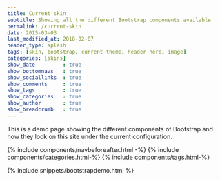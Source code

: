 ```yaml
---
title: Current skin
subtitle: Showing all the different Bootstrap components available
permalink: /current-skin
date: 2015-03-03
last_modified_at: 2018-02-07
header_type: splash
tags: [skin, bootstrap, current-theme, header-hero, image]
categories: [skins]
show_date         : true
show_bottomnavs   : true
show_sociallinks  : true
show_comments     : true
show_tags         : true
show_categories   : true
show_author       : true
show_breadcrumb   : true
---
```


This is a demo page showing the different components of Bootstrap and how they look on this site under the current configuration.



{% include components/navbeforeafter.html -%}
{% include components/categories.html-%}
{% include components/tags.html-%}



{% include snippets/bootstrapdemo.html  %}
